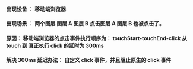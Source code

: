 #### 出现设备 ： 移动端浏览器

#### 出现场景 ： 两个图层 图层 A 图层 B 点击图层 A 图层 B 也被点击了。

#### 原因： 移动端浏览器的点击事件执行顺序为： touchStart-touchEnd-click 从 touch 到 真正执行 click 的延时为 300ms

#### 解决 300ms 延迟办法： 自定义 click 事件，并且阻止原生的 click 事件
